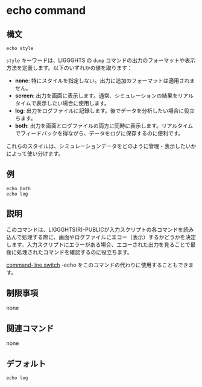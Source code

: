 # echo command

## 構文
```
echo style
```
`style` キーワードは、LIGGGHTS の `dump` コマンドの出力のフォーマットや表示方法を定義します。以下のいずれかの値を取ります：

- **none**: 特にスタイルを指定しない。出力に追加のフォーマットは適用されません。
- **screen**: 出力を画面に表示します。通常、シミュレーションの結果をリアルタイムで表示したい場合に使用します。
- **log**: 出力をログファイルに記録します。後でデータを分析したい場合に役立ちます。
- **both**: 出力を画面とログファイルの両方に同時に表示します。リアルタイムでフィードバックを得ながら、データをログに保存するのに便利です。

これらのスタイルは、シミュレーションデータをどのように管理・表示したいかによって使い分けます。

## 例
```
echo both
echo log
```

## 説明
このコマンドは、LIGGGHTS(R)-PUBLICが入力スクリプトの各コマンドを読み込んで処理する際に、画面やログファイルにエコー（表示）するかどうかを決定します。入力スクリプトにエラーがある場合、エコーされた出力を見ることで最後に処理されたコマンドを確認するのに役立ちます。

[command-line switch]() -echo をこのコマンドの代わりに使用することもできます。

## 制限事項
none

## 関連コマンド
none

## デフォルト
```
echo log
```